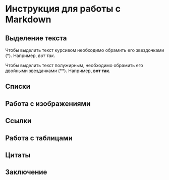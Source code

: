 # Инструкция для работы с Markdown

## Выделение текста

Чтобы выделить текст курсивом необходимо обрамить его звездочками (*). Например, *вот так*.

Чтобы выделить текст полужирным, необходимо обрамить его двойными звездачками (**). Например, **вот так**.

## Списки

## Работа с изображениями

## Ссылки

## Работа с таблицами

##  Цитаты 

## Заключение 